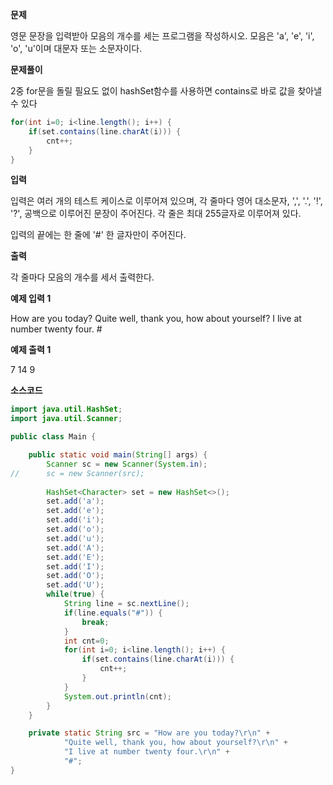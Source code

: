 **문제**

영문 문장을 입력받아 모음의 개수를 세는 프로그램을 작성하시오. 모음은 'a', 'e', 'i', 'o', 'u'이며 대문자 또는 소문자이다.

**문제풀이**

2중 for문을 돌릴 필요도 없이 hashSet함수를 사용하면 contains로 바로 값을 찾아낼 수 있다

```java
for(int i=0; i<line.length(); i++) {
	if(set.contains(line.charAt(i))) {
		cnt++;
	}
}
```

**입력**

입력은 여러 개의 테스트 케이스로 이루어져 있으며, 각 줄마다 영어 대소문자, ',', '.', '!', '?', 공백으로 이루어진 문장이 주어진다. 각 줄은 최대 255글자로 이루어져 있다.

입력의 끝에는 한 줄에 '#' 한 글자만이 주어진다.

**출력**

각 줄마다 모음의 개수를 세서 출력한다.

**예제 입력 1** 

How are you today? Quite well, thank you, how about yourself? I live at number twenty four. # 

**예제 출력 1** 

7 14 9

**소스코드**

```java
import java.util.HashSet;
import java.util.Scanner;

public class Main {

	public static void main(String[] args) {
		Scanner sc = new Scanner(System.in);
//		sc = new Scanner(src);
		
		HashSet<Character> set = new HashSet<>();
		set.add('a');
		set.add('e');
		set.add('i');
		set.add('o');
		set.add('u');
		set.add('A');
		set.add('E');
		set.add('I');
		set.add('O');
		set.add('U');
		while(true) {
			String line = sc.nextLine();
			if(line.equals("#")) {
				break;
			}
			int cnt=0;
			for(int i=0; i<line.length(); i++) {
				if(set.contains(line.charAt(i))) {
					cnt++;
				}
			}
			System.out.println(cnt);
		}
	}

	private static String src = "How are you today?\r\n" + 
			"Quite well, thank you, how about yourself?\r\n" + 
			"I live at number twenty four.\r\n" + 
			"#";
}
```



